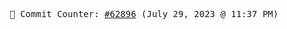 <p align="center">
    <samp>
        📮 Commit Counter: <a href="https://github.com/Javascript-void0/Javascript-void0/commits/main">#62896</a> (July 29, 2023 @ 11:37 PM)
    </samp>
</p>